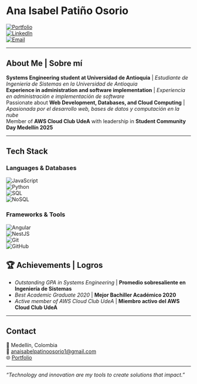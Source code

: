 # Ana Isabel Patiño Osorio  

[![Portfolio](https://img.shields.io/badge/Portfolio-anaisdev.netlify.app-FF69B4?style=for-the-badge&logo=vercel)](https://anaisdev.netlify.app)  
[![LinkedIn](https://img.shields.io/badge/LinkedIn-anaisabelpatiñoosorio--dev-0A66C2?style=for-the-badge&logo=linkedin)](https://www.linkedin.com/in/anaisabelpatiñoosorio-dev)  
[![Email](https://img.shields.io/badge/Email-anaisabelpatinoosorio1@gmail.com-D14836?style=for-the-badge&logo=gmail&logoColor=white)](mailto:anaisabelpatinoosorio1@gmail.com)  

---

## About Me | Sobre mí  

**Systems Engineering student at Universidad de Antioquia** | *Estudiante de Ingeniería de Sistemas en la Universidad de Antioquia*  
**Experience in administration and software implementation** | *Experiencia en administración e implementación de software*  
Passionate about **Web Development, Databases, and Cloud Computing** | *Apasionada por el desarrollo web, bases de datos y computación en la nube*  
Member of **AWS Cloud Club UdeA** with leadership in **Student Community Day Medellín 2025**  

---

## Tech Stack  

### Languages & Databases  
![JavaScript](https://img.shields.io/badge/JavaScript-F7DF1E?style=for-the-badge&logo=javascript&logoColor=black)  
![Python](https://img.shields.io/badge/Python-3776AB?style=for-the-badge&logo=python&logoColor=white)  
![SQL](https://img.shields.io/badge/SQL-003B57?style=for-the-badge&logo=database&logoColor=white)  
![NoSQL](https://img.shields.io/badge/NoSQL-FF6F00?style=for-the-badge&logo=mongodb&logoColor=white)  

### Frameworks & Tools  
![Angular](https://img.shields.io/badge/Angular-DD0031?style=for-the-badge&logo=angular&logoColor=white)  
![NestJS](https://img.shields.io/badge/NestJS-E0234E?style=for-the-badge&logo=nestjs&logoColor=white)  
![Git](https://img.shields.io/badge/Git-F05032?style=for-the-badge&logo=git&logoColor=white)  
![GitHub](https://img.shields.io/badge/GitHub-181717?style=for-the-badge&logo=github&logoColor=white)  


## 🏆 Achievements | Logros  

- *Outstanding GPA in Systems Engineering* | **Promedio sobresaliente en Ingeniería de Sistemas**  
- *Best Academic Graduate 2020* | **Mejor Bachiller Académico 2020**  
-  *Active member of AWS Cloud Club UdeA* | **Miembro activo del AWS Cloud Club UdeA**  

---

## Contact  

📍 Medellín, Colombia  
📧 [anaisabelpatinoosorio1@gmail.com](mailto:anaisabelpatinoosorio1@gmail.com)  
🌐 [Portfolio](https://anaisdev.netlify.app)  

---
*“Technology and innovation are my tools to create solutions that impact.”*  
